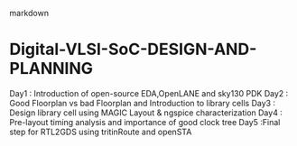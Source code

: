 markdown
# Digital-VLSI-SoC-DESIGN-AND-PLANNING 
Day1 : Introduction of open-source EDA,OpenLANE and sky130 PDK 
Day2 : Good Floorplan vs bad Floorplan and Introduction to library cells
Day3 : Design library cell using MAGIC Layout & ngspice characterization
Day4 : Pre-layout timing analysis and importance of good clock tree
Day5 :Final step for RTL2GDS using tritinRoute and openSTA
